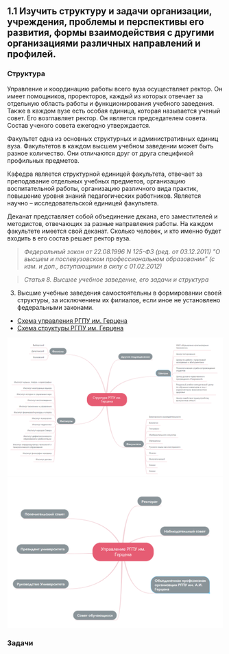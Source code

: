 ## 1.1 Изучить структуру и задачи организации, учреждения, проблемы и перспективы его развития, формы взаимодействия с другими организациями различных направлений и профилей.

### Структура
Управление и координацию работы всего вуза осуществляет ректор. Он имеет помощников, проректоров, каждый из которых отвечает за отдельную область работы и функционирования учебного заведения. Также в каждом вузе есть особая единица, которая называется ученый совет. Его возглавляет ректор. Он является председателем совета. Состав ученого совета ежегодно утверждается.

Факультет одна из основных структурных и административных единиц вуза. Факультетов в каждом высшем учебном заведении может быть разное количество. Они отличаются друг от друга спецификой профильных предметов. 

Кафедра является структурной единицей факультета, отвечает за преподавание отдельных учебных предметов, организацию воспитательной работы, организацию различного вида практик, повышение уровня знаний педагогических работников. Является научно – исследовательской единицей факультета.

Деканат представляет собой объединение декана, его заместителей и методистов, отвечающих за разные направления работы. На каждом факультете имеется свой деканат. Сколько человек, и кто именно будет входить в его состав решает ректор вуза.

> *Федеральный закон от 22.08.1996 N 125-ФЗ (ред. от 03.12.2011) "О высшем и послевузовском профессиональном образовании" (с изм. и доп., вступающими в силу с 01.02.2012)*

> *Статья 8. Высшее учебное заведение, его задачи и структура*

3. Высшие учебные заведения самостоятельны в формировании своей структуры, за исключением их филиалов, если иное не установлено федеральными законами.

+ [Схема управления РГПУ им. Герцена](https://www.mindmeister.com/1369195361)
+ [Схема структуры РГПУ им. Герцена](https://www.mindmeister.com/1730408009)

![](https://github.com/MozartArthur/practic2/blob/main/%D0%A1%D1%82%D1%80%D1%83%D0%BA%D1%82%D1%83%D1%80%D0%B0%20%D0%A0%D0%93%D0%9F%D0%A3.png?raw=true)
![](https://github.com/MozartArthur/practic2/blob/main/%D0%A3%D0%BF%D1%80%D0%B0%D0%B2%D0%BB%D0%B5%D0%BD%D0%B8%D0%B5%20%D0%A0%D0%93%D0%9F%D0%A3.png?raw=true)

### Задачи

